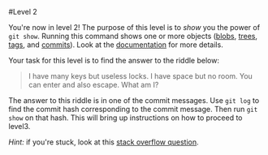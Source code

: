 #Level 2

You're now in level 2! The purpose of this level is to *show* you the power of `git show`.
Running this command shows one or more objects ([blobs](http://gitready.com/beginner/2009/02/17/how-git-stores-your-data.html),
[trees](http://365git.tumblr.com/post/492744368/git-objects-the-tree),
[tags](http://git-scm.com/docs/git-tag), and [commits](http://gitref.org/basic/)).
Look at the [documentation](http://git-scm.com/docs/git-show) for more details.

Your task for this level is to find the answer to the riddle below:

> I have many keys but useless locks. I have space but no room. You can enter and also escape. What am I?

The answer to this riddle is in one of the commit messages.
Use `git log` to find the commit hash corresponding to the commit message.
Then run `git show` on that hash.
This will bring up instructions on how to proceed to level3.

*Hint:* if you're stuck, look at this [stack overflow question](http://stackoverflow.com/questions/7663451/view-a-specific-git-commit).
